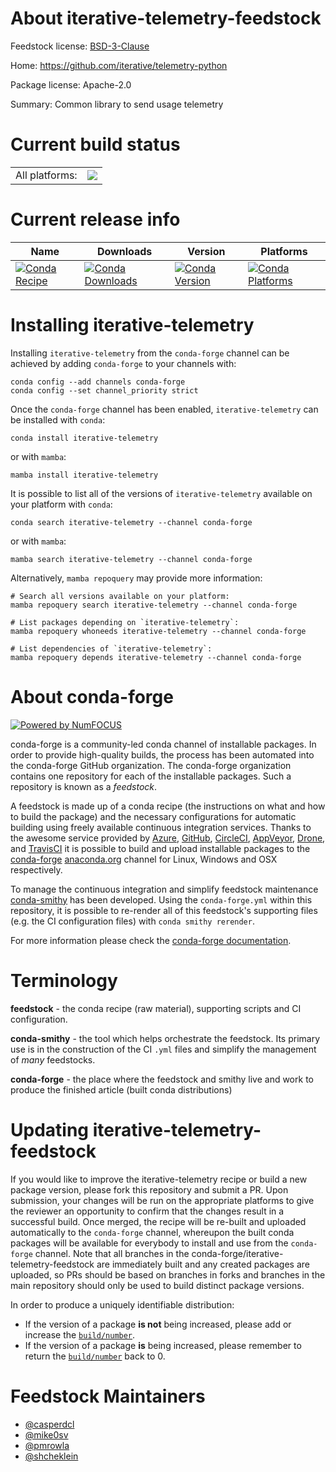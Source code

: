 About iterative-telemetry-feedstock
===================================

Feedstock license: [BSD-3-Clause](https://github.com/conda-forge/iterative-telemetry-feedstock/blob/main/LICENSE.txt)

Home: https://github.com/iterative/telemetry-python

Package license: Apache-2.0

Summary: Common library to send usage telemetry

Current build status
====================


<table><tr><td>All platforms:</td>
    <td>
      <a href="https://dev.azure.com/conda-forge/feedstock-builds/_build/latest?definitionId=17138&branchName=main">
        <img src="https://dev.azure.com/conda-forge/feedstock-builds/_apis/build/status/iterative-telemetry-feedstock?branchName=main">
      </a>
    </td>
  </tr>
</table>

Current release info
====================

| Name | Downloads | Version | Platforms |
| --- | --- | --- | --- |
| [![Conda Recipe](https://img.shields.io/badge/recipe-iterative--telemetry-green.svg)](https://anaconda.org/conda-forge/iterative-telemetry) | [![Conda Downloads](https://img.shields.io/conda/dn/conda-forge/iterative-telemetry.svg)](https://anaconda.org/conda-forge/iterative-telemetry) | [![Conda Version](https://img.shields.io/conda/vn/conda-forge/iterative-telemetry.svg)](https://anaconda.org/conda-forge/iterative-telemetry) | [![Conda Platforms](https://img.shields.io/conda/pn/conda-forge/iterative-telemetry.svg)](https://anaconda.org/conda-forge/iterative-telemetry) |

Installing iterative-telemetry
==============================

Installing `iterative-telemetry` from the `conda-forge` channel can be achieved by adding `conda-forge` to your channels with:

```
conda config --add channels conda-forge
conda config --set channel_priority strict
```

Once the `conda-forge` channel has been enabled, `iterative-telemetry` can be installed with `conda`:

```
conda install iterative-telemetry
```

or with `mamba`:

```
mamba install iterative-telemetry
```

It is possible to list all of the versions of `iterative-telemetry` available on your platform with `conda`:

```
conda search iterative-telemetry --channel conda-forge
```

or with `mamba`:

```
mamba search iterative-telemetry --channel conda-forge
```

Alternatively, `mamba repoquery` may provide more information:

```
# Search all versions available on your platform:
mamba repoquery search iterative-telemetry --channel conda-forge

# List packages depending on `iterative-telemetry`:
mamba repoquery whoneeds iterative-telemetry --channel conda-forge

# List dependencies of `iterative-telemetry`:
mamba repoquery depends iterative-telemetry --channel conda-forge
```


About conda-forge
=================

[![Powered by
NumFOCUS](https://img.shields.io/badge/powered%20by-NumFOCUS-orange.svg?style=flat&colorA=E1523D&colorB=007D8A)](https://numfocus.org)

conda-forge is a community-led conda channel of installable packages.
In order to provide high-quality builds, the process has been automated into the
conda-forge GitHub organization. The conda-forge organization contains one repository
for each of the installable packages. Such a repository is known as a *feedstock*.

A feedstock is made up of a conda recipe (the instructions on what and how to build
the package) and the necessary configurations for automatic building using freely
available continuous integration services. Thanks to the awesome service provided by
[Azure](https://azure.microsoft.com/en-us/services/devops/), [GitHub](https://github.com/),
[CircleCI](https://circleci.com/), [AppVeyor](https://www.appveyor.com/),
[Drone](https://cloud.drone.io/welcome), and [TravisCI](https://travis-ci.com/)
it is possible to build and upload installable packages to the
[conda-forge](https://anaconda.org/conda-forge) [anaconda.org](https://anaconda.org/)
channel for Linux, Windows and OSX respectively.

To manage the continuous integration and simplify feedstock maintenance
[conda-smithy](https://github.com/conda-forge/conda-smithy) has been developed.
Using the ``conda-forge.yml`` within this repository, it is possible to re-render all of
this feedstock's supporting files (e.g. the CI configuration files) with ``conda smithy rerender``.

For more information please check the [conda-forge documentation](https://conda-forge.org/docs/).

Terminology
===========

**feedstock** - the conda recipe (raw material), supporting scripts and CI configuration.

**conda-smithy** - the tool which helps orchestrate the feedstock.
                   Its primary use is in the construction of the CI ``.yml`` files
                   and simplify the management of *many* feedstocks.

**conda-forge** - the place where the feedstock and smithy live and work to
                  produce the finished article (built conda distributions)


Updating iterative-telemetry-feedstock
======================================

If you would like to improve the iterative-telemetry recipe or build a new
package version, please fork this repository and submit a PR. Upon submission,
your changes will be run on the appropriate platforms to give the reviewer an
opportunity to confirm that the changes result in a successful build. Once
merged, the recipe will be re-built and uploaded automatically to the
`conda-forge` channel, whereupon the built conda packages will be available for
everybody to install and use from the `conda-forge` channel.
Note that all branches in the conda-forge/iterative-telemetry-feedstock are
immediately built and any created packages are uploaded, so PRs should be based
on branches in forks and branches in the main repository should only be used to
build distinct package versions.

In order to produce a uniquely identifiable distribution:
 * If the version of a package **is not** being increased, please add or increase
   the [``build/number``](https://docs.conda.io/projects/conda-build/en/latest/resources/define-metadata.html#build-number-and-string).
 * If the version of a package **is** being increased, please remember to return
   the [``build/number``](https://docs.conda.io/projects/conda-build/en/latest/resources/define-metadata.html#build-number-and-string)
   back to 0.

Feedstock Maintainers
=====================

* [@casperdcl](https://github.com/casperdcl/)
* [@mike0sv](https://github.com/mike0sv/)
* [@pmrowla](https://github.com/pmrowla/)
* [@shcheklein](https://github.com/shcheklein/)

